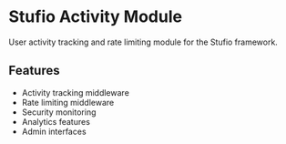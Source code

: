 # Stufio Activity Module

User activity tracking and rate limiting module for the Stufio framework.

## Features

- Activity tracking middleware
- Rate limiting middleware
- Security monitoring
- Analytics features
- Admin interfaces
